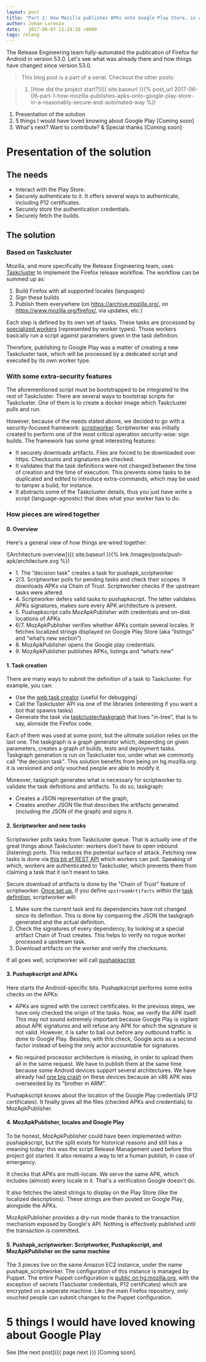 ```yaml
---
layout: post
title: "Part 2: How Mozilla publishes APKs onto Google Play Store, in a reasonably secure and automated way"
author: Johan Lorenzo
date:   2017-06-07 12:24:18 +0000
tags: releng
---
```

The Release Engineering team fully-automated the publication of Firefox for Android in version 53.0. Let's see what was already there and how things have changed since version 53.0.


> This blog post is a part of a serial. Checkout the other posts:

> 1. [How did the project start?]({{ site.baseurl }}{% post_url 2017-06-06-part-1-how-mozilla-publishes-apks-onto-google-play-store-in-a-reasonably-secure-and-automated-way %})
1. Presentation of the solution
1. 5 things I would have loved knowing about Google Play [Coming soon]
1. What's next? Want to contribute? & Special thanks [Coming soon]

# Presentation of the solution

## The needs

* Interact with the Play Store.
* Securely authenticate to it. It offers several ways to authenticate, including P12 certificates.
* Securely store the authentication credentials.
* Securely fetch the builds.

## The solution

### Based on Taskcluster

Mozilla, and more specifically the Release Engineering team, uses [Taskcluster](http://docs.taskcluster.net/) to implement the Firefox release workflow. The workflow can be summed up as:

1. Build Firefox with all supported locales (languages)
1. Sign these builds
1. Publish them everywhere (on https://archive.mozilla.org/, on https://www.mozilla.org/firefox/, via updates, etc.)

Each step is defined by its own set of tasks. These tasks are processed by [specialized workers](http://escapewindow.dreamwidth.org/tag/scriptworker) (represented by worker types). Those workers basically run a script against parameters given in the task definition.

Therefore, publishing to Google Play was a matter of creating a new Taskcluster task, which will be processed by a dedicated script and executed by its own worker type.

### With some extra-security features

The aforementioned script must be bootstrapped to be integrated to the rest of Taskcluster. There are several ways to bootstrap scripts for Taskcluster. One of them is to create a docker image which Taskcluster pulls and run.

However, because of the needs stated above, we decided to go with a security-focused framework: [scriptworker](https://github.com/mozilla-releng/scriptworker). Scriptworker was initially created to perform one of the most critical operation security-wise: sign builds. The framework has some great interesting features:

* It securely downloads artifacts. Files are forced to be downloaded over https. Checksums and signatures are checked.
* It validates that the task definitions were not changed between the time of creation and the time of execution. This prevents some tasks to be duplicated and edited to introduce extra-commands, which may be used to tamper a build, for instance.
* It abstracts some of the Taskcluster details, thus you just have write a script (language-agnostic) that does what your worker has to do.


### How pieces are wired together

#### 0. Overview

Here's a general view of how things are wired together:

![Architecture overview]({{ site.baseurl }}{% link /images/posts/push-apk/architecture.svg %})

* 1\. The “decision task” creates a task for pushapk_scriptworker
* 2/3\. Scriptworker polls for pending tasks and check their scopes. It downloads APKs via Chain of Trust. Scriptworker checks if the upstream tasks were altered.
* 4\. Scriptworker defers valid tasks to pushapkscript. The latter validates APKs signatures, makes sure every APK architecture is present.
* 5\. Pushapkscript calls MozApkPublisher with credentials and on-disk locations of APKs
* 6/7\. MozApkPublisher verifies whether APKs contain several locales. It fetches localized strings displayed on Google Play Store (aka “listings” and “what’s new section”)
* 8\. MozApkPublisher opens the Google play credentials.
* 9\. MozApkPublisher publishes APKs, listings and “what’s new”

#### 1. Task creation

There are many ways to submit the definition of a task to Taskcluster. For example, you can:

* Use the [web task creator](https://tools.taskcluster.net/task-creator/) (useful for debugging)
* Call the Taskcluster API via one of the libraries (interesting if you want a bot that spawns tasks)
* Generate the task via [taskcluster/taskgraph](https://dxr.mozilla.org/mozilla-central/source/taskcluster/taskgraph/) that lives "in-tree", that is to say, alonside the Firefox code.

Each of them was used at some point, but the ultimate solution relies on the last one. The taskgraph is a graph generator which, depending on given parameters, creates a graph of builds, tests and deployment tasks. Taskgraph generation is run on Taskcluster too, under what we commonly call "the decision task". This solution benefits from being on hg.mozilla.org: it is versioned and only vouched people are able to modify it.

Moreover, taskgraph generates what is necessary for scriptworker to validate the task definitions and artifacts. To do so, taskgraph:
* Creates a JSON representation of the graph,
* Creates another JSON file that describes the artifacts generated (including the JSON of the graph) and signs it.

#### 2. Scriptworker and new tasks

Scriptworker polls tasks from Taskcluster queue. That is actually one of the great things about Taskcluster: workers don't have to open inbound (listening) ports. This reduces the potential surface of attack. Fetching new tasks is done via [this bit of REST API](https://docs.taskcluster.net/reference/platform/taskcluster-queue/references/api#claimWork) which workers can poll. Speaking of which, workers are authenticated to Taskcluster, which prevents them from claiming a task that it isn't meant to take.

Secure download of artifacts is done by the "Chain of Trust" feature of scriptworker. [Once set up](http://scriptworker.readthedocs.io/en/latest/chain_of_trust.html), if you define `upstreamArtifacts` within the [task definition](https://tools.taskcluster.net/task-group-inspector/#/URGuaVTFTO2QAEXZmNsmgg/LXAaGWSYRM6VroGjIYpFKA?_k=adkey1), scriptworker will:

1. Make sure the current task and its dependencies have not changed since its definition. This is done by comparing the JSON the taskgraph generated and the actual definition.
1. Check the signatures of every dependency, by looking at a special artifact Chain of Trust creates. This helps to verify no rogue worker processed a upstream task.
1. Download artifacts on the worker and verify the checksums.

If all goes well, scriptworker will call [pushapkscript](https://github.com/mozilla-releng/pushapkscript)


#### 3. Pushapkscript and APKs

Here starts the Android-specific bits. Pushapkscript performs some extra checks on the APKs:

* APKs are signed with the correct certificates. In the previous steps, we have only checked the origin of the tasks. Now, we verify the APK itself. This may not sound extremely important because Google Play is vigilant about APK signatures and will refuse any APK for which the signature is not valid. However, it is safer to bail out before any outbound traffic is done to Google Play. Besides, with this check, Google acts as a second factor instead of being the only actor accountable for signatures.

* No required processor architecture is missing, in order to upload them all in the same request. We have to publish them at the same time because some Android devices support several architectures. We have already had [one big crash](https://bugzilla.mozilla.org/show_bug.cgi?id=1337290) on these devices because an x86 APK was overseeded by its "brother in ARM".

Pushapkscript knows about the location of the Google Play credentials (P12 certificates). It finally gives all the files (checked APKs and credentials) to MozApkPublisher.


#### 4. MozApkPublisher, locales and Google Play

To be honest, MozApkPublisher could have been implemented within pushapkscript, but the split exists for historical reasons and still has a meaning today: this was the script Release Management used before this project got started. It also remains a way to let a human publish, in case of emergency.

It checks that APKs are multi-locale. We serve the same APK, which includes (almost) every locale in it. That's a verification Google doesn't do.

It also fetches the latest strings to display on the Play Store (like the localized descriptions). These strings are then posted on Google Play, alongside the APKs.

MozApkPublisher provides a dry-run mode thanks to the transaction mechanism exposed by Google's API. Nothing is effectively published until the transaction is committed.

#### 5. Pushapk_scriptworker: Scriptworker, Pushapkscript, and MozApkPublisher on the same machine

The 3 pieces live on the same Amazon EC2 instance, under the name pushapk_scriptworker. The configuration of this instance is managed by Puppet. The entire Puppet configuration is [public on hg.mozilla.org](https://hg.mozilla.org/build/puppet/file/8238d014f1f1/modules/pushapk_scriptworker), with the exception of secrets (Tascluster credentials, P12 certificates) which are encrypted on a seperate machine. Like the main Firefox repository, only vouched people can submit changes to the Puppet configuration.

# 5 things I would have loved knowing about Google Play

See [the next post]({{ page.next }}) [Coming soon].
